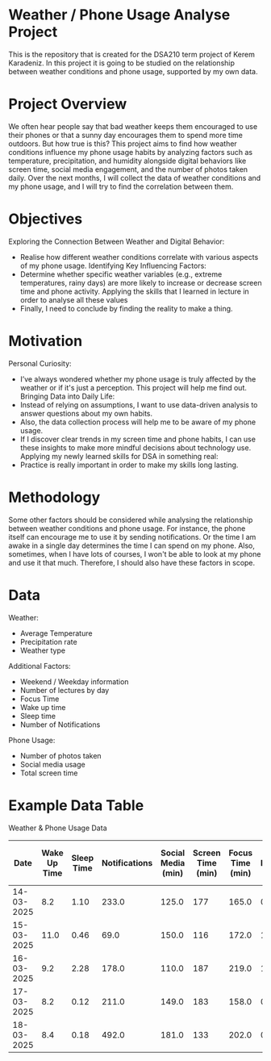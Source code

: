 # Weather / Phone Usage Analyse Project
This is the repository that is created for the DSA210 term project of Kerem Karadeniz. In this project it is going to be studied on the relationship between weather conditions and phone usage, supported by my own data. 

# Project Overview
We often hear people say that bad weather keeps them encouraged to use their phones or that a sunny day encourages them to spend more time outdoors. But how true is this? This project aims to find how weather conditions influence my phone usage habits by analyzing factors such as temperature, precipitation, and humidity alongside digital behaviors like screen time, social media engagement, and the number of photos taken daily.
Over the next months, I will collect the data of weather conditions and my phone usage, and I will try to find the correlation between them. 

# Objectives
Exploring the Connection Between Weather and Digital Behavior:
 - Realise how different weather conditions correlate with various aspects of my phone usage.
Identifying Key Influencing Factors:
 - Determine whether specific weather variables (e.g., extreme temperatures, rainy days) are more likely to increase or decrease screen time and phone activity.
Applying the skills that I learned in lecture in order to analyse all these values
 - Finally, I need to conclude by finding the reality to make a thing.

# Motivation
Personal Curiosity:
 - I’ve always wondered whether my phone usage is truly affected by the weather or if it's just a perception. This project will help me find out.
Bringing Data into Daily Life:
 - Instead of relying on assumptions, I want to use data-driven analysis to answer questions about my own habits.
 - Also, the data collection process will help me to be aware of my phone usage.
 - If I discover clear trends in my screen time and phone habits, I can use these insights to make more mindful decisions about technology use.
Applying my newly learned skills for DSA in something real:
 - Practice is really important in order to make my skills long lasting.

# Methodology
Some other factors should be considered while analysing the relationship between weather conditions and phone usage. For instance, the phone itself can encourage me to use it by sending notifications. Or the time I am awake in a single day determines the time I can spend on my phone. Also, sometimes, when I have lots of courses, I won't be able to look at my phone and use it that much. Therefore, I should also have these factors in scope. 

# Data
Weather:
 - Average Temperature
 - Precipitation rate
 - Weather type

Additional Factors:
 - Weekend / Weekday information
 - Number of lectures by day
 - Focus Time
 - Wake up time
 - Sleep time
 - Number of Notifications

Phone Usage:
 - Number of photos taken
 - Social media usage
 - Total screen time

# Example Data Table

Weather & Phone Usage Data

| Date       | Wake Up Time | Sleep Time | Notifications | Social Media (min) | Screen Time (min) | Focus Time (min) | Is_Weekend | Lecture Count | Avg Temperature (°C) | Precipitation Rate (mm) | Weather Type          | Number of Photots taken | Photos Taken Outdoor |
|------------|---------------|-------------|----------------|---------------------|--------------------|-------------------|-------------|----------------|------------------------|--------------------------|------------------------|--------------------------|------------------------|
| 14-03-2025 | 8.2           | 1.10        | 233.0          | 125.0               | 177                | 165.0             | 0           | 5              | 18.9                   | 0.00                     | Partially cloudy       | 20                       | 20                     |
| 15-03-2025 | 11.0          | 0.46        | 69.0           | 150.0               | 116                | 172.0             | 1           | 0              | 19.7                   | 0.00                     | Partially cloudy       | 16                       | 14                     |
| 16-03-2025 | 9.2           | 2.28        | 178.0          | 110.0               | 187                | 219.0             | 1           | 0              | 22.1                   | 0.00                     | Partially cloudy       | 24                       | 20                     |
| 17-03-2025 | 8.2           | 0.12        | 211.0          | 149.0               | 183                | 158.0             | 0           | 8              | 15.6                   | 1.22                     | Rain, Partially cloudy | 26                       | 24                     |
| 18-03-2025 | 8.4           | 0.18        | 492.0          | 181.0               | 133                | 202.0             | 0           | 5              | 6.8                    | 9.45                     | Rain, Partially cloudy | 6                        | 6                      |
